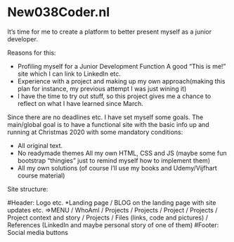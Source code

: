 # New038Coder.nl
It’s time for me to create a platform to better present myself as a junior developer. 

Reasons for this: 
- Profiling myself for a Junior Development Function A good “This is me!” site which I can link to LinkedIn etc. 
- Experience with a project and making up my own approach(making this plan for instance, my previous attempt I was just wining it) 
- I have the time to try out stuff, so this project gives me a chance to reflect on what I have learned since March. 

Since there are no deadlines etc. I have set myself some goals. 
The main/global goal is to have a functional site with the basic info up and running at Christmas 2020 with some mandatory conditions:  
- All original text. 
- No readymade themes All my own HTML, CSS and JS (maybe some fun bootstrap “thingies” just to remind myself how to implement them) 
- All my own solutions (of course I’ll use my books and Udemy/Vijfhart course material)  

Site structure: 

#Header: Logo etc. 
*Landing page / BLOG on the landing page with site updates etc. 
=>MENU 
/ WhoAmI 
/ Projects 
/ Projects / Project 
/ Projects / Project context and story 
/ Projects / Files (links, code and pictures) 
/ References (LinkedIn and maybe personal story of one of them) 
#Footer: Social media buttons
